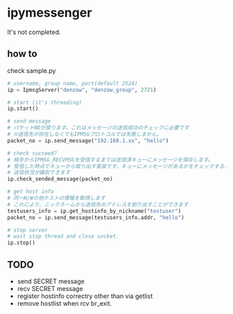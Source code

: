 # ipymessenger

It's not completed.

## how to

check sample.py

```python
# username, group name, port(default 2524)
ip = IpmsgServer("denzow", "denzow_group", 2721)

# start (it's threading)
ip.start()

# send message
# パケットNOが戻ります。これはメッセージの送信成功のチェックに必要です
# ※送信先が存在しなくてもIPMSGプロトコルでは失敗しません。
packet_no = ip.send_message("192.168.1.xx", "hello")

# check succeed?
# 相手からIPMSG_RECVMSGを受信するまでは送信済キューにメッセージを保存します。
# 受信した時点でキューから取り出す実装です。キューにメッセージがあるかをチェックすることで
# 送信状況が識別できます
ip.check_sended_message(packet_no)

# get host info
# 同一N/Wの他ホストの情報を取得します
# これにより、ニックネームから送信先のアドレスを割り出すことができます
testusers_info = ip.get_hostinfo_by_nickname("testuser")
packet_no = ip.send_message(testusers_info.addr, "hello")

# stop server
# wait stop thread and close socket.
ip.stop()

```


## TODO

* send SECRET message
* recv SECRET message
* register hostinfo correctry other than via getlist
* remove hostlist when rcv br_exit.
